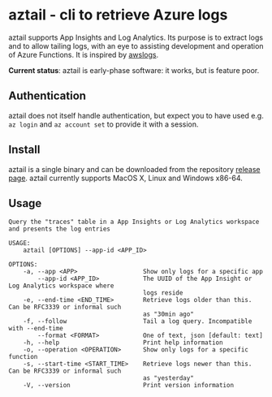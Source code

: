 # aztail - cli to retrieve Azure logs

aztail supports App Insights and Log Analytics. Its purpose is to extract logs and to allow tailing logs, with an eye to assisting development and operation of Azure Functions. It is inspired by [awslogs](https://github.com/jorgebastida/awslogs).

**Current status**: aztail is early-phase software: it works, but is feature poor.

## Authentication

aztail does not itself handle authentication, but expect you to have used e.g. `az login` and `az account set` to provide it with a session.

## Install

aztail is a single binary and can be downloaded from the repository [release page](https://github.com/bittrance/aztail/releases). aztail currently supports MacOS X, Linux and Windows x86-64.

## Usage

```
Query the "traces" table in a App Insights or Log Analytics workspace and presents the log entries

USAGE:
    aztail [OPTIONS] --app-id <APP_ID>

OPTIONS:
    -a, --app <APP>                  Show only logs for a specific app
        --app-id <APP_ID>            The UUID of the App Insight or Log Analytics workspace where
                                     logs reside
    -e, --end-time <END_TIME>        Retrieve logs older than this. Can be RFC3339 or informal such
                                     as "30min ago"
    -f, --follow                     Tail a log query. Incompatible with --end-time
        --format <FORMAT>            One of text, json [default: text]
    -h, --help                       Print help information
    -o, --operation <OPERATION>      Show only logs for a specific function
    -s, --start-time <START_TIME>    Retrieve logs newer than this. Can be RFC3339 or informal such
                                     as "yesterday"
    -V, --version                    Print version information
```
